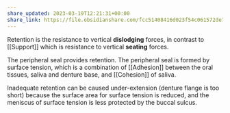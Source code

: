 ```yaml
---
share_updated: 2023-03-19T12:21:31+00:00
share_link: https://file.obsidianshare.com/fcc51408416d023f54c061572de75e7c.html
---
```



Retention is the resistance to vertical **dislodging** forces, in contrast to [[Support]] which is resistance to vertical **seating** forces.

The peripheral seal provides retention. The peripheral seal is formed by surface tension, which is a combination of [[Adhesion]] between the oral tissues, saliva and denture base, and [[Cohesion]] of saliva.

Inadequate retention can be caused under-extension (denture flange is too short) because the surface area for surface tension is reduced, and the meniscus of surface tension is less protected by the buccal sulcus.